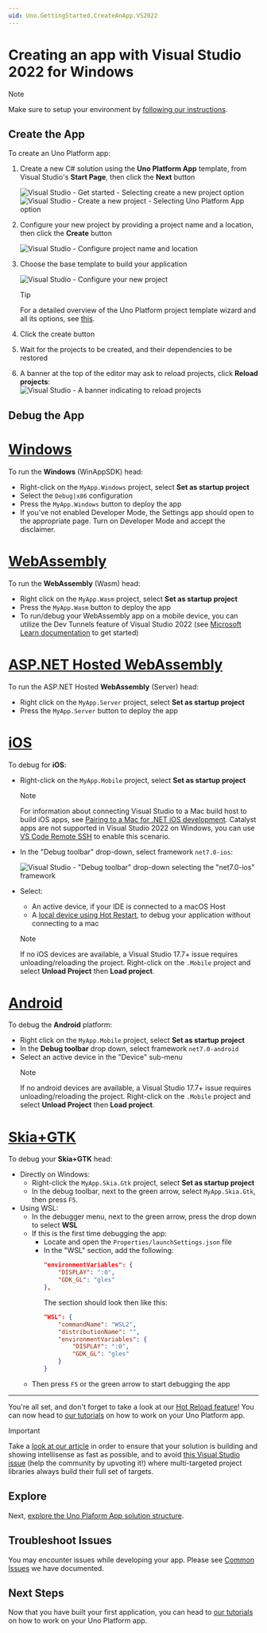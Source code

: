 ```yaml
---
uid: Uno.GettingStarted.CreateAnApp.VS2022
---
```

# Creating an app with Visual Studio 2022 for Windows

> [!NOTE]
> Make sure to setup your environment by [following our instructions](xref:Uno.GetStarted.vs2022).

## Create the App
To create an Uno Platform app:
1. Create a new C# solution using the **Uno Platform App** template, from Visual Studio's **Start Page**, then click the **Next** button

    ![Visual Studio - Get started - Selecting `create a new project` option](Assets/tutorial01/newproject1.PNG)  
    ![Visual Studio - Create a new project - Selecting `Uno Platform App` option](Assets/tutorial01/newproject2.PNG)

1. Configure your new project by providing a project name and a location, then click the **Create** button

    ![Visual Studio - Configure project name and location](Assets/tutorial01/configure-new-unoplatform-app.PNG)

1. Choose the base template to build your application
   
    ![Visual Studio - Configure your new project](getting-started/wizard/assets/intro.jpg)

    > [!TIP]
    > For a detailed overview of the Uno Platform project template wizard and all its options, see [this](xref:Uno.GettingStarted.UsingWizard).
    
1. Click the create button

1. Wait for the projects to be created, and their dependencies to be restored

1. A banner at the top of the editor may ask to reload projects, click **Reload projects**:  
    ![Visual Studio - A banner indicating to reload projects](Assets/quick-start/vs2022-project-reload.png)

## Debug the App

# [**Windows**](#tab/windows)

To run the **Windows** (WinAppSDK) head:

- Right-click on the `MyApp.Windows` project, select **Set as startup project**
- Select the `Debug|x86` configuration
- Press the `MyApp.Windows` button to deploy the app
- If you've not enabled Developer Mode, the Settings app should open to the appropriate page. Turn on Developer Mode and accept the disclaimer.

# [**WebAssembly**](#tab/wasm)

To run the **WebAssembly** (Wasm) head:

- Right click on the `MyApp.Wasm` project, select **Set as startup project**
- Press the `MyApp.Wasm` button to deploy the app
- To run/debug your WebAssembly app on a mobile device, you can utilize the Dev Tunnels feature of Visual Studio 2022 (see [Microsoft Learn documentation](https://learn.microsoft.com/aspnet/core/test/dev-tunnels) to get started)

# [**ASP.NET Hosted WebAssembly**](#tab/wasm-hosted)

To run the ASP.NET Hosted **WebAssembly** (Server) head:
- Right click on the `MyApp.Server` project, select **Set as startup project**
- Press the `MyApp.Server` button to deploy the app

# [**iOS**](#tab/iOS)

To debug for **iOS**:
- Right-click on the `MyApp.Mobile` project, select **Set as startup project**
    > [!NOTE]
    > For information about connecting Visual Studio to a Mac build host to build iOS apps, see [Pairing to a Mac for .NET iOS development](https://docs.microsoft.com/en-us/xamarin/ios/get-started/installation/windows/connecting-to-mac/). Catalyst apps are not supported in Visual Studio 2022 on Windows, you can use [VS Code Remote SSH](xref:Uno.GetStarted.vscode) to enable this scenario.

- In the "Debug toolbar" drop-down, select framework `net7.0-ios`:

    ![Visual Studio - "Debug toolbar" drop-down selecting the "net7.0-ios" framework](Assets/quick-start/net7-ios-debug.png)
    
- Select:
    - An active device, if your IDE is connected to a macOS Host
    - A [local device using Hot Restart](https://learn.microsoft.com/en-us/xamarin/xamarin-forms/deploy-test/hot-restart), to debug your application without connecting to a mac
    
    > [!NOTE] 
    > If no iOS devices are available, a Visual Studio 17.7+ issue requires unloading/reloading the project. Right-click on the `.Mobile` project and select **Unload Project** then **Load project**.

# [**Android**](#tab/Android)

To debug the **Android** platform:
- Right click on the `MyApp.Mobile` project, select **Set as startup project**
- In the **Debug toolbar** drop down, select framework `net7.0-android`
- Select an active device in the "Device" sub-menu
    > [!NOTE] 
    > If no android devices are available, a Visual Studio 17.7+ issue requires unloading/reloading the project. Right-click on the `.Mobile` project and select **Unload Project** then **Load project**.

# [**Skia+GTK**](#tab/skiagtk)

To debug your **Skia+GTK** head:
- Directly on Windows:
    - Right-click the `MyApp.Skia.Gtk` project, select **Set as startup project**
    - In the debug toolbar, next to the green arrow, select `MyApp.Skia.Gtk`, then press `F5`.
- Using WSL:
    - In the debugger menu, next to the green arrow, press the drop down to select **WSL**
    - If this is the first time debugging the app:
        - Locate and open the `Properties/launchSettings.json` file
        - In the "WSL" section, add the following:
            ```json
            "environmentVariables": {
                "DISPLAY": ":0",
                "GDK_GL": "gles"
            },
            ```
            The section should look then like this:
            ```json
            "WSL": {
                "commandName": "WSL2",
                "distributionName": "",
                "environmentVariables": {
                    "DISPLAY": ":0",
                    "GDK_GL": "gles"
                }
            }
            ```
    - Then press `F5` or the green arrow to start debugging the app

***

You're all set, and don't forget to take a look at our [Hot Reload feature](xref:Uno.Features.HotReload)! You can now head to [our tutorials](getting-started-tutorial-1.md) on how to work on your Uno Platform app.

> [!IMPORTANT]
> Take a [look at our article](xref:Build.Solution.TargetFramework-override) in order to ensure that your solution is building and showing intellisense as fast as possible, and to avoid [this Visual Studio issue](https://developercommunity.visualstudio.com/t/Building-a-cross-targeted-project-with-m/651372?space=8&q=building-a-cross-targeted-project-with-many-target) (help the community by upvoting it!) where multi-targeted project libraries always build their full set of targets.

## Explore

Next, [explore the Uno Plaform App solution structure](xref:Uno.Development.About).

## Troubleshoot Issues

You may encounter issues while developing your app. Please see [Common Issues](xref:Uno.UI.CommonIssues) we have documented.

## Next Steps

Now that you have built your first application, you can head to [our tutorials](xref:Uno.GettingStarted.Tutorial1) on how to work on your Uno Platform app.